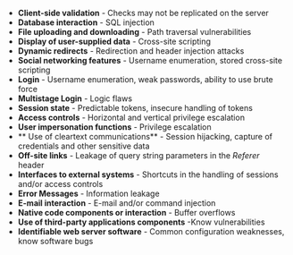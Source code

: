 - **Client-side validation** - Checks may not be replicated on the server
- **Database interaction** - SQL injection
- **File uploading and downloading** - Path traversal vulnerabilities
- **Display of user-supplied data** - Cross-site scripting
- **Dynamic redirects** - Redirection and header injection attacks
- **Social networking features** - Username enumeration, stored cross-site scripting
- **Login** - Username enumeration, weak passwords, ability to use brute force
- **Multistage Login** - Logic flaws
- **Session state** - Predictable tokens, insecure handling of tokens
- **Access controls** - Horizontal and vertical privilege escalation
- **User impersonation functions** - Privilege escalation
- ** Use of cleartext communications** - Session hijacking, capture of credentials and other sensitive data
- **Off-site links** - Leakage of query string parameters in the *Referer* header
- **Interfaces to external systems** - Shortcuts in the handling of sessions and/or access controls
- **Error Messages** - Information leakage
- **E-mail interaction** - E-mail and/or command injection
- **Native code components or interaction** - Buffer overflows
- **Use of third-party applications components** -Know vulnerabilities
- **Identifiable web server software** - Common configuration weaknesses, know software bugs